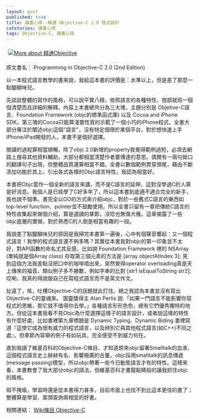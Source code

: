 ```yaml
---
layout: post
published: true
title: 讀書心得--精通 Objective-C 2.0 程式設計
catetories: 讀書心得
tags: Objective-C, 讀書心得
---
```


<a href="http://www.anobii.com/books/%E7%B2%BE%E9%80%9AObjective/9789861819099/0108f24b432fe1a8b6/" title="More about 精通Objective" class="book-cover"><img alt="More about 精通Objective" src="http://image.anobii.com/anobi/image_book.php?type=4&amp;item_id=0108f24b432fe1a8b6&amp;time=1267929129" style="padding: 5px;" title="More about 精通Objective" /></a>

原文書名： Programming in Objective-C 2.0 (2nd Edition)

以一本程式語言教學的書來說，我給這本書的評價是：水準以上，但是差了那麼一點醍醐味兒。

先談談整體的寫作的風格，可以說平實八穩，依照語言的各種特性，按部就班一個個清楚而且詳細的解釋。內容上本書總共分為三大塊，主題分別是 Objetive-C語言、Foundation Framework (objc的標準函式庫) 以及 Cocoa and iPhone SDK。第三塊的Cocoa只能算淺嘗性質的示範了一個小巧的iPhone程式，全書大部分專注於闡述objc這個"語言"，沒有特定侷限於某個平台，對於想快速上手iPhone/iPad開發的人，本書不是個好選擇。

閱讀的過程算相當順暢，除了objc 2.0新增的property我覺得範例過短，必須去網路上搜尋其他資料輔助，大部分都相當清楚作者要傳達的意思。偶爾有一兩句拗口的翻譯句子出現，但整體品質還算相當不錯。全書以數個範例貫穿頭尾，藉由不斷添加功能於其上，引出各式各樣的Objc語言特性，我認為相當好。

本書把Objc當作一個全新的語言來講，而不是C語言的延伸，這對沒學過C的人算是好消息。我個人是已經學了C好多年了，所以這本書到底適不適合完全的新手，我也說不個準。書完全以OO的方式來介紹objc，對於一些舊式C語言的東西如top-level function、pointer並不鼓勵使用。所以全書只留有一章把傳統C語言的特性收集起來做個介紹，算是選讀的章節，沒唸也無傷大雅。這章揭露了一些objc底層的實做，對於熟悉C的人倒是相當有趣的一段。

我說差了點醍醐味兒的原因是我掃完本書第一遍後，心中有個聲音響起：又一個程式語言！我學的程式語言還不夠多嗎？其實從本書我對objc的第一印象並不太好，對API函數的命名尤其反感，比如說 Foundation Framework 裡的 NSArray (單純就是個Array class) 存取第三個元素的方法是 [array objectAtIndex 3]; 見到這個方法我差點沒把口中的咖啡噴出來，突然覺得operator overloading真是天上傳來的福音。類似例子多不勝數，例如字串的比對 [str1 isEqualToString str2]; 哎喲，我真的得說服自己在寫程式語言而不是英文作文。

扯遠了，咳，吐槽Objective-C的話題就此打住。總之我認為本書並沒有寫出Objective-C的靈魂來。 圖靈獎得主 Alan Perlis 說:「如果一門語言不能影響你寫程式的思維，那它就不值得你去學。」各種語言形形色色，總有它們優秀獨特的地方。但從這本書我看不見Objc為什麼選擇這樣子的語言設計，或者說這樣的特性有什麼好處，比如書裡第九章標題是 Dynamic Typing、Dynamic Biding 書裡寫道『這使它成為很有威力的程式語言，以及辨別它與其他程式語言(如C++)不同之處』，但章節內容舉的例子有如玩具，完全感受不到威力何在。

直到我讀了維基百科的Objective-C條目，才知道原來objc留著Smalltalk的血液，這個程式語言史上赫赫有名、影響極廣的古董。objc採用smalltalk的訊息傳遞(message passing)模型，所以objc帶著一些今日動態語言才有的特性。這樣來看，本書教會了我大部分objc的語法，但維基百科才畫龍點睛般的讓我抓住objc的風格。

瑕不掩瑜，學習時還是從本書得力甚多，目前市面上也找不到比這本更佳的書了；整體算是學習、案頭查詢兩相宜的好書。

相關連結： [Wiki條目 Objective-C](http://zh.wikipedia.org/zh-tw/Objective-C)